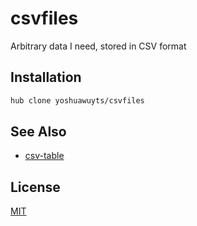 # csvfiles
Arbitrary data I need, stored in CSV format

## Installation
```sh
hub clone yoshuawuyts/csvfiles
```

## See Also
- [csv-table](https://github.com/leobalter/csv-table)

## License
[MIT](https://tldrlegal.com/license/mit-license)
